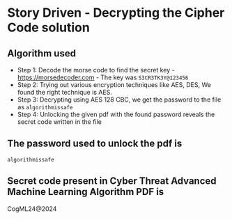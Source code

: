 # Story Driven - Decrypting the Cipher Code solution

## Algorithm used
- Step 1: Decode the morse code to find the secret key - https://morsedecoder.com - The key was `S3CR3TK3Y@123456`
- Step 2: Trying out various encryption techniques like AES, DES, We found the right technique is AES.
- Step 3: Decrypting using AES 128 CBC, we get the password to the file as `algorithmissafe`
- Step 4: Unlocking the given pdf with the found password reveals the secret code written in the file

## The password used to unlock the pdf is
`algorithmissafe`

## Secret code present in Cyber Threat Advanced Machine Learning Algorithm PDF is
CogML24@2024


